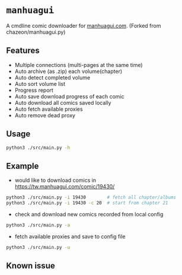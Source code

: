 # `manhuagui`

A cmdline comic downloader for [manhuagui.com](https://tw.manhuagui.com/).
(Forked from chazeon/manhuagui.py)

## Features

- Multiple connections (multi-pages at the same time)
- Auto archive (as .zip) each volume(chapter)
- Auto detect completed volume
- Auto sort volume list
- Progress report
- Auto save download progress of each comic
- Auto download all comics saved locally
- Auto fetch available proxies
- Auto remove dead proxy

## Usage

````bash
python3 ./src/main.py -h
````

## Example

- would like to download comics in <https://tw.manhuagui.com/comic/19430/>

````bash
python3 ./src/main.py -i 19430        # fetch all chapter/albums
python3 ./src/main.py -i 19430 -c 20  # start from chapter 21
````

- check and download new comics recorded from local config

````bash
python3 ./src/main.py -a
````

- fetch available proxies and save to config file

````bash
python3 ./src/main.py -u
````

## Known issue
